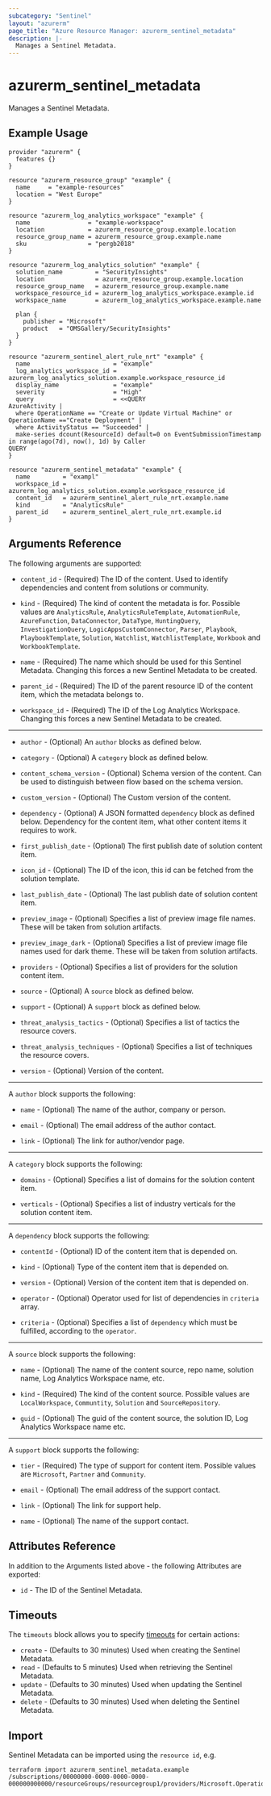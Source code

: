 ```yaml
---
subcategory: "Sentinel"
layout: "azurerm"
page_title: "Azure Resource Manager: azurerm_sentinel_metadata"
description: |-
  Manages a Sentinel Metadata.
---
```


# azurerm_sentinel_metadata

Manages a Sentinel Metadata.

## Example Usage

```hcl
provider "azurerm" {
  features {}
}

resource "azurerm_resource_group" "example" {
  name     = "example-resources"
  location = "West Europe"
}

resource "azurerm_log_analytics_workspace" "example" {
  name                = "example-workspace"
  location            = azurerm_resource_group.example.location
  resource_group_name = azurerm_resource_group.example.name
  sku                 = "pergb2018"
}

resource "azurerm_log_analytics_solution" "example" {
  solution_name         = "SecurityInsights"
  location              = azurerm_resource_group.example.location
  resource_group_name   = azurerm_resource_group.example.name
  workspace_resource_id = azurerm_log_analytics_workspace.example.id
  workspace_name        = azurerm_log_analytics_workspace.example.name

  plan {
    publisher = "Microsoft"
    product   = "OMSGallery/SecurityInsights"
  }
}

resource "azurerm_sentinel_alert_rule_nrt" "example" {
  name                       = "example"
  log_analytics_workspace_id = azurerm_log_analytics_solution.example.workspace_resource_id
  display_name               = "example"
  severity                   = "High"
  query                      = <<QUERY
AzureActivity |
  where OperationName == "Create or Update Virtual Machine" or OperationName =="Create Deployment" |
  where ActivityStatus == "Succeeded" |
  make-series dcount(ResourceId) default=0 on EventSubmissionTimestamp in range(ago(7d), now(), 1d) by Caller
QUERY
}

resource "azurerm_sentinel_metadata" "example" {
  name         = "exampl"
  workspace_id = azurerm_log_analytics_solution.example.workspace_resource_id
  content_id   = azurerm_sentinel_alert_rule_nrt.example.name
  kind         = "AnalyticsRule"
  parent_id    = azurerm_sentinel_alert_rule_nrt.example.id
}
```

## Arguments Reference

The following arguments are supported:

* `content_id` - (Required) The ID of the content. Used to identify dependencies and content from solutions or community.

* `kind` - (Required) The kind of content the metadata is for. Possible values are `AnalyticsRule`, `AnalyticsRuleTemplate`, `AutomationRule`, `AzureFunction`, `DataConnector`, `DataType`, `HuntingQuery`, `InvestigationQuery`, `LogicAppsCustomConnector`, `Parser`, `Playbook`, `PlaybookTemplate`, `Solution`, `Watchlist`, `WatchlistTemplate`, `Workbook` and `WorkbookTemplate`.

* `name` - (Required) The name which should be used for this Sentinel Metadata. Changing this forces a new Sentinel Metadata to be created.

* `parent_id` - (Required) The ID of the parent resource ID of the content item, which the metadata belongs to.

* `workspace_id` - (Required) The ID of the Log Analytics Workspace. Changing this forces a new Sentinel Metadata to be created.

---

* `author` - (Optional) An `author` blocks as defined below.

* `category` - (Optional) A `category` block as defined below.

* `content_schema_version` - (Optional) Schema version of the content. Can be used to distinguish between flow based on the schema version.

* `custom_version` - (Optional) The Custom version of the content.

* `dependency` - (Optional) A JSON formatted `dependency` block as defined below. Dependency for the content item, what other content items it requires to work.

* `first_publish_date` - (Optional) The first publish date of solution content item.

* `icon_id` - (Optional) The ID of the icon, this id can be fetched from the solution template.

* `last_publish_date` - (Optional) The last publish date of solution content item.

* `preview_image` - (Optional) Specifies a list of preview image file names. These will be taken from solution artifacts.

* `preview_image_dark` - (Optional) Specifies a list of preview image file names used for dark theme. These will be taken from solution artifacts.

* `providers` - (Optional) Specifies a list of providers for the solution content item.

* `source` - (Optional) A `source` block as defined below.

* `support` - (Optional) A `support` block as defined below.

* `threat_analysis_tactics` - (Optional) Specifies a list of tactics the resource covers.

* `threat_analysis_techniques` - (Optional) Specifies a list of techniques the resource covers.

* `version` - (Optional) Version of the content.

---

A `author` block supports the following:

* `name` - (Optional) The name of the author, company or person.

* `email` - (Optional) The email address of the author contact.

* `link` - (Optional) The link for author/vendor page.

---

A `category` block supports the following:

* `domains` - (Optional) Specifies a list of domains for the solution content item.

* `verticals` - (Optional) Specifies a list of industry verticals for the solution content item.

---

A `dependency` block supports the following:

* `contentId` - (Optional) ID of the content item that is depended on.

* `kind` - (Optional) Type of the content item that is depended on.

* `version` - (Optional) Version of the content item that is depended on.

* `operator` - (Optional) Operator used for list of dependencies in `criteria` array.

* `criteria` - (Optional) Specifies a list of `dependency` which must be fulfilled, according to the `operator`.

---

A `source` block supports the following:

* `name` - (Optional) The name of the content source, repo name, solution name, Log Analytics Workspace name, etc.

* `kind` - (Required) The kind of the content source. Possible values are `LocalWorkspace`, `Communtity`, `Solution` and `SourceRepository`.

* `guid` - (Optional) The guid of the content source, the solution ID, Log Analytics Workspace name etc.

---

A `support` block supports the following:

* `tier` - (Required) The type of support for content item. Possible values are `Microsoft`, `Partner` and `Community`.

* `email` - (Optional) The email address of the support contact.

* `link` - (Optional) The link for support help.

* `name` - (Optional) The name of the support contact.

## Attributes Reference

In addition to the Arguments listed above - the following Attributes are exported: 

* `id` - The ID of the Sentinel Metadata.

## Timeouts

The `timeouts` block allows you to specify [timeouts](https://www.terraform.io/language/resources/syntax#operation-timeouts) for certain actions:

* `create` - (Defaults to 30 minutes) Used when creating the Sentinel Metadata.
* `read` - (Defaults to 5 minutes) Used when retrieving the Sentinel Metadata.
* `update` - (Defaults to 30 minutes) Used when updating the Sentinel Metadata.
* `delete` - (Defaults to 30 minutes) Used when deleting the Sentinel Metadata.

## Import

Sentinel Metadata can be imported using the `resource id`, e.g.

```shell
terraform import azurerm_sentinel_metadata.example /subscriptions/00000000-0000-0000-0000-000000000000/resourceGroups/resourcegroup1/providers/Microsoft.OperationalInsights/workspaces/workspace1/providers/Microsoft.SecurityInsights/metadata/metadata1
```
